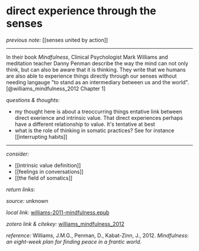 # direct experience through the senses

_previous note:_ [[senses united by action]]

---

In their book _Mindfulness_, Clinical Psychologist Mark Williams and meditation teacher Danny Penman describe the way the mind can not only think, but can also be aware that it is thinking. They write that we humans are also able to experience things directly through our senses without needing langauge "to stand as an intermediary between us and the world".[@williams_mindfulness_2012 Chapter 1]

_questions & thoughts:_

- my thought here is about a treoccurring things
entative link between direct exerience and intrinsic value. That direct experiences perhaps have a different relationship to value. It's tentative at best
- what is the role of thinking in somatic practices? See for instance [[interrupting habits]]
--- 

_consider:_ 

- [[intrinsic value definition]]
- [[feelings in conversations]]
- [[the field of somatics]]


_return links:_

_source:_ unknown   

_local link:_ [williams-2011-mindfulness.epub](hook://file/lOoqgoNjj?p=RHJvcGJveC9iaWJsaW9ncmFwaHkgcGRmcw==&n=williams-2011-mindfulness.epub)

_zotero link & citekey:_ [williams_mindfulness_2012](zotero://select/items/1_8HMTEX6L)

_reference:_ Williams, J.M.G., Penman, D., Kabat-Zinn, J., 2012. _Mindfulness: an eight-week plan for finding peace in a frantic world_.


